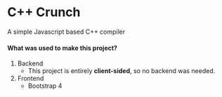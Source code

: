 # C++ Crunch
  A simple Javascript based C++ compiler
#### What was used to make this project?
1. Backend
   - This project is entirely **client-sided**, so no backend was needed.
2. Frontend
   - Bootstrap 4
